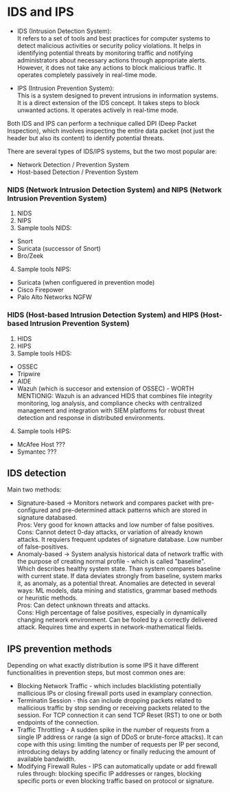 # IDS and IPS

- IDS (Intrusion Detection System):  
It refers to a set of tools and best practices for computer systems to detect malicious activities or security policy violations. It helps in identifying potential threats by monitoring traffic and notifying administrators about necessary actions through appropriate alerts. However, it does not take any actions to block malicious traffic. It operates completely passively in real-time mode.

- IPS (Intrusion Prevention System):  
This is a system designed to prevent intrusions in information systems. It is a direct extension of the IDS concept. It takes steps to block unwanted actions. It operates actively in real-time mode.

Both IDS and IPS can perform a technique called DPI (Deep Packet Inspection), which involves inspecting the entire data packet (not just the header but also its content) to identify potential threats.

There are several types of IDS/IPS systems, but the two most popular are:
- Network Detection / Prevention System
- Host-based Detection / Prevention System


### NIDS (Network Intrusion Detection System) and NIPS (Network Intrusion Prevention System)
1. NIDS 
2. NIPS 
3. Sample tools NIDS:
- Snort 
- Suricata (successor of Snort)
- Bro/Zeek
4. Sample tools NIPS:
- Suricata (when configuered in prevention mode)
- Cisco Firepower
- Palo Alto Networks NGFW

### HIDS (Host-based Intrusion Detection System) and HIPS (Host-based Intrusion Prevention System)
1. HIDS
2. HIPS
3. Sample tools HIDS:
- OSSEC
- Tripwire
- AIDE
- Wazuh (which is succesor and extension of OSSEC) - WORTH MENTIONIG: Wazuh is an advanced HIDS that combines file integrity monitoring, log analysis, and compliance checks with centralized management and integration with SIEM platforms for robust threat detection and response in distributed environments. 
4. Sample tools HIPS:
- McAfee Host ???
- Symantec ???

## IDS detection 
Main two methods:  
- Signature-based -> Monitors network and compares packet with pre-configured and pre-determined attack patterns which are stored in signature databased.   
Pros: Very good for known attacks and low number of false positives. Cons: Cannot detect 0-day attacks, or variation of already known attacks. It requiers frequent updates of signature database. Low number of false-positives.
- Anomaly-based -> System analysis historical data of network traffic with the purpose of creating normal profile -  which is called "baseline". Which describes healthy system state. Than system compares baseline with current state. If data deviates strongly from baseline, system marks it, as anomaly, as a potential threat. Anomalies are detected in several ways: ML models, data mining and statistics, grammar based methods or heuristic methods.  
Pros: Can detect unknown threats and attacks.   
Cons: High percentage of false positives, especially in dynamically changing network environment. Can be fooled by a correctly delivered attack. Requires time and experts in network-mathematical fields.


## IPS prevention methods
Depending on what exactly distribution is some IPS it have different functionalities in prevention steps, but most common ones are:
- Blocking Network Traffic - which includes blacklisting potentially mallicious IPs or closing firewall ports used in examplary connection.
- Terminatin Session - this can include dropping packets related to mallicious traffic by stop sending or receiving packets related to the session. For TCP connection it can send TCP Reset (RST) to one or both endpoints of the connection.
- Traffic Throttling - A sudden spike in the number of requests from a single IP address or range (a sign of DDoS or brute-force attacks). It can cope with this using: limiting the number of requests per IP per second, introducing delays by adding latency or finally reducing the amount of available bandwidth.
- Modifying Firewall Rules - IPS can automatically update or add firewall rules through: blocking specific IP addresses or ranges, blocking specific ports or even blocking traffic based on protocol or signature.




